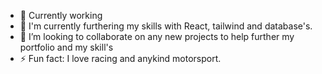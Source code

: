 

- 🔭 Currently working 
- 🌱 I'm currently furthering my skills with React, tailwind and database's.
- 👯 I’m looking to collaborate on any new projects to help further my portfolio and my skill's
- ⚡ Fun fact: I love racing and anykind motorsport.

